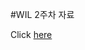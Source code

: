 #WIL 2주차 자료

Click [here](https://natural-mailbox-c3a.notion.site/WIL2-ffa60d5d9be34917a8256ccc195195cd)
